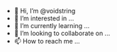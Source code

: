 - 👋 Hi, I’m @voidstring
- 👀 I’m interested in ...
- 🌱 I’m currently learning ...
- 💞️ I’m looking to collaborate on ...
- 📫 How to reach me ...

<!---
voidstring/voidstring is a ✨ special ✨ repository because its `README.md` (this file) appears on your GitHub profile.
You can click the Preview link to take a look at your changes.
--->
